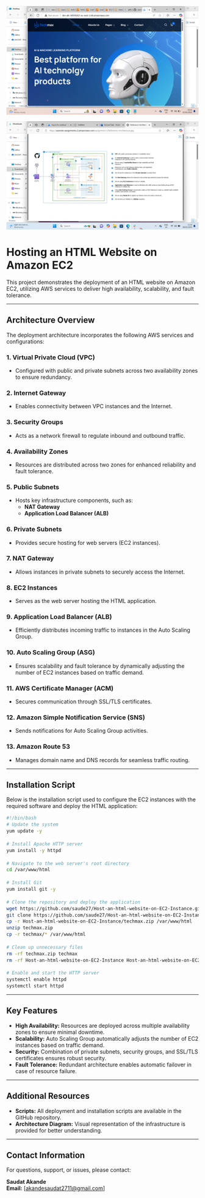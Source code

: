 ![Alt text](/git-ref-ach1.png)

![Alt text](/git-ref-ach.png)


# Hosting an HTML Website on Amazon EC2

This project demonstrates the deployment of an HTML website on Amazon EC2, utilizing AWS services to deliver high availability, scalability, and fault tolerance.

---

## Architecture Overview

The deployment architecture incorporates the following AWS services and configurations:

### 1. **Virtual Private Cloud (VPC)**
   - Configured with public and private subnets across two availability zones to ensure redundancy.

### 2. **Internet Gateway**
   - Enables connectivity between VPC instances and the Internet.

### 3. **Security Groups**
   - Acts as a network firewall to regulate inbound and outbound traffic.

### 4. **Availability Zones**
   - Resources are distributed across two zones for enhanced reliability and fault tolerance.

### 5. **Public Subnets**
   - Hosts key infrastructure components, such as:
     - **NAT Gateway**
     - **Application Load Balancer (ALB)**

### 6. **Private Subnets**
   - Provides secure hosting for web servers (EC2 instances).

### 7. **NAT Gateway**
   - Allows instances in private subnets to securely access the Internet.

### 8. **EC2 Instances**
   - Serves as the web server hosting the HTML application.

### 9. **Application Load Balancer (ALB)**
   - Efficiently distributes incoming traffic to instances in the Auto Scaling Group.

### 10. **Auto Scaling Group (ASG)**
   - Ensures scalability and fault tolerance by dynamically adjusting the number of EC2 instances based on traffic demand.

### 11. **AWS Certificate Manager (ACM)**
   - Secures communication through SSL/TLS certificates.

### 12. **Amazon Simple Notification Service (SNS)**
   - Sends notifications for Auto Scaling Group activities.

### 13. **Amazon Route 53**
   - Manages domain name and DNS records for seamless traffic routing.

---

## Installation Script

Below is the installation script used to configure the EC2 instances with the required software and deploy the HTML application:

```bash
#!/bin/bash
# Update the system
yum update -y

# Install Apache HTTP server
yum install -y httpd

# Navigate to the web server's root directory
cd /var/www/html

# Install Git
yum install git -y

# Clone the repository and deploy the application
wget https://github.com/saude27/Host-an-html-website-on-EC2-Instance.git
git clone https://github.com/saude27/Host-an-html-website-on-EC2-Instance.git
cp -r Host-an-html-website-on-EC2-Instance/techmax.zip /var/www/html
unzip techmax.zip
cp -r techmax/* /var/www/html

# Clean up unnecessary files
rm -rf techmax.zip techmax
rm -rf Host-an-html-website-on-EC2-Instance Host-an-html-website-on-EC2-Instance.git

# Enable and start the HTTP server
systemctl enable httpd
systemctl start httpd
```

---

## Key Features

- **High Availability:** Resources are deployed across multiple availability zones to ensure minimal downtime.
- **Scalability:** Auto Scaling Group automatically adjusts the number of EC2 instances based on traffic demand.
- **Security:** Combination of private subnets, security groups, and SSL/TLS certificates ensures robust security.
- **Fault Tolerance:** Redundant architecture enables automatic failover in case of resource failure.

---

## Additional Resources

- **Scripts:** All deployment and installation scripts are available in the GitHub repository.
- **Architecture Diagram:** Visual representation of the infrastructure is provided for better understanding.

---

## Contact Information

For questions, support, or issues, please contact:

**Saudat Akande**  
**Email:** [akandesaudat2711@gmail.com]
